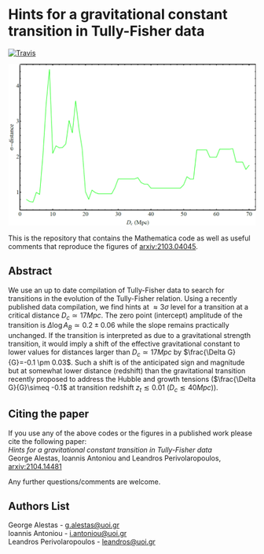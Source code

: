 # Hints for a gravitational constant transition in Tully-Fisher data

[![Travis](https://img.shields.io/badge/language-Mathematica-green.svg)]()

<p align="center">
<img src="preview.png" width="700" title="preview" />
</p>

This is the repository that contains the Mathematica code as well as useful comments that reproduce the figures of [arxiv:2103.04045](https://arxiv.org/abs/2103.04045).

## Abstract
We use an up to date compilation of Tully-Fisher data to search for transitions in the evolution of the Tully-Fisher relation. Using a recently published data compilation, we find hints at $\approx 3\sigma$ level for a transition at a critical distance $D_c \simeq 17 Mpc$. The zero point (intercept)  amplitude of the transition is $\Delta \log A_B \simeq 0.2 \pm 0.06$ while the slope remains practically unchanged. If the transition is interpreted as due to a gravitational strength transition, it would imply a shift of the effective gravitational constant to lower values for distances larger than $D_c\simeq 17 Mpc$ by $\frac{\Delta G}{G}=-0.1 \pm 0.03$. Such a shift is of the anticipated  sign and magnitude but at somewhat lower distance (redshift) than the gravitational transition recently proposed to address the Hubble and growth tensions ($\frac{\Delta G}{G}\simeq -0.1$ at transition redshift  $z_t\lesssim 0.01$ ($D_c\lesssim 40 Mpc$)).

## Citing the paper 
If you use any of the above codes or the figures in a published work please cite the following paper:
<br>*Hints for a gravitational constant transition in Tully-Fisher data*
<br>George Alestas, Ioannis Antoniou and Leandros Perivolaropoulos, [arxiv:2104.14481](https://arxiv.org/abs/2104.14481)

Any further questions/comments are welcome.


## Authors List
George Alestas - <g.alestas@uoi.gr>
<br>Ioannis Antoniou - <i.antoniou@uoi.gr>
<br>Leandros Perivolaropoulos - <leandros@uoi.gr>
